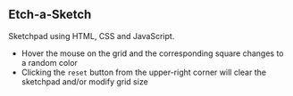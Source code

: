 ## Etch-a-Sketch
Sketchpad using HTML, CSS and JavaScript. 
- Hover the mouse on the grid and the corresponding square changes to a random color
- Clicking the `reset` button from the upper-right corner will clear the sketchpad and/or modify grid size
